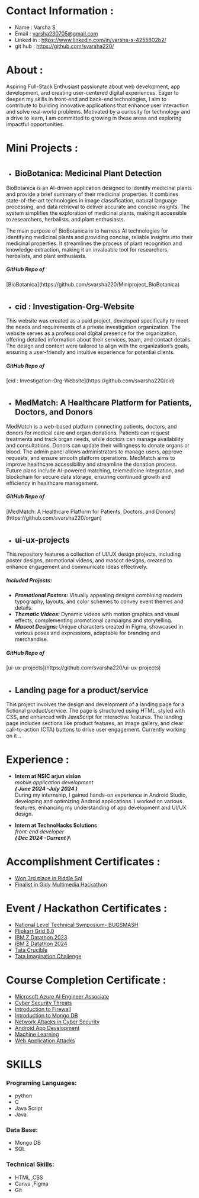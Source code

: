 # Contact Information :

* Name : Varsha S
* Email : varsha230705@gmail.com
* Linked in : https://www.linkedin.com/in/varsha-s-4255802b2/
* git hub : https://github.com/svarsha220/

# About :

Aspiring Full-Stack Enthusiast passionate about web development, app development, and creating user-centered digital experiences. Eager to deepen my skills in front-end and back-end technologies, I aim to contribute to building innovative applications that enhance user interaction and solve real-world problems. Motivated by a curiosity for technology and a drive to learn, I am committed to growing in these areas and exploring impactful opportunities.

# Mini Projects :
* # <h2>BioBotanica: Medicinal Plant Detection</h2>

BioBotanica is an AI-driven application designed to identify medicinal plants and provide a brief summary of their medicinal properties. It combines state-of-the-art technologies in image classification, natural language processing, and data retrieval to deliver accurate and concise insights. The system simplifies the exploration of medicinal plants, making it accessible to researchers, herbalists, and plant enthusiasts.

The main purpose of BioBotanica is to harness AI technologies for identifying medicinal plants and providing concise, reliable insights into their medicinal properties. It streamlines the process of plant recognition and knowledge extraction, making it an invaluable tool for researchers, herbalists, and plant enthusiasts.

<h5>GitHub Repo of </h5>[BioBotanica](https://github.com/svarsha220/Miniproject_BioBotanica)

* # <h2>cid : Investigation-Org-Website</h2>

This website was created as a paid project, developed specifically to meet the needs and requirements of a private investigation organization. The website serves as a professional digital presence for the organization, offering detailed information about their services, team, and contact details. The design and content were tailored to align with the organization’s goals, ensuring a user-friendly and intuitive experience for potential clients.

<h5>GitHub Repo of </h5>[cid : Investigation-Org-Website](https://github.com/svarsha220/cid)

* # <h2>MedMatch: A Healthcare Platform for Patients, Doctors, and Donors</h2>

MedMatch is a web-based platform connecting patients, doctors, and donors for medical care and organ donations. Patients can request treatments and track organ needs, while doctors can manage availability and consultations. Donors can update their willingness to donate organs or blood. The admin panel allows administrators to manage users, approve requests, and ensure smooth platform operations. MedMatch aims to improve healthcare accessibility and streamline the donation process. Future plans include AI-powered matching, telemedicine integration, and blockchain for secure data storage, ensuring continued growth and efficiency in healthcare management.

<h5>GitHub Repo of </h5>[MedMatch: A Healthcare Platform for Patients, Doctors, and Donors](https://github.com/svarsha220/organ)

* # <h2>ui-ux-projects</h2>

This repository features a collection of UI/UX design projects, including poster designs, promotional videos, and mascot designs, created to enhance engagement and communicate ideas effectively.

<h5>Included Projects:</h5>

* ***Promotional Posters:*** Visually appealing designs combining modern typography, layouts, and color schemes to convey event themes and details.
* ***Thematic Videos:*** Dynamic videos with motion graphics and visual effects, complementing promotional campaigns and storytelling.
* ***Mascot Designs:*** Unique characters created in Figma, showcased in various poses and expressions, adaptable for branding and merchandise.

<h5>GitHub Repo of </h5>[ui-ux-projects](https://github.com/svarsha220/ui-ux-projects)

* # <h2>Landing page for a product/service </h2>

This project involves the design and development of a landing page for a fictional product/service. The page is structured using HTML, styled with CSS, and enhanced with JavaScript for interactive features. The landing page includes sections like product features, an image gallery, and clear call-to-action (CTA) buttons to drive user engagement.
Currently working on it ..

# Experience :

* **Intern at NSIC arjun vision**\
   _mobile application development_\
    ***( June 2024 -July 2024 )***\
   During my internship, I gained hands-on experience in Android Studio, developing and optimizing Android applications. I worked on various features, enhancing my understanding of app development and UI/UX design.

* **Intern at TechnoHacks Solutions**\
   _front-end developer_\
    ***( Dec 2024 -Current )***\


# Accomplishment Certificates :

* [Won 3rd place in Riddle Sql](certificate/accomplishment/sqlriddle.jpg)
* [Finalist in Gidy Multimedia Hackathon](certificate/accomplishment/gidy.jpg)

# Event / Hackathon Certificates :

* [National Level Technical Symposium- BUGSMASH ](certificate/Events/bugsmach.jpg)
* [Flipkart Grid 6.0](certificate/Events/flipkart.png)
* [IBM Z Datathon 2023](certificate/Events/ibm2023.png)
* [IBM Z Datathon 2024](certificate/Events/ibm2024.png)
* [Tata Crucible](certificate/Events/tatacrucible.png)
* [Tata Imagination Challenge](certificate/Events/tataimagination.png)

# Course Completion Certificate :

* [Microsoft Azure AI Engineer Associate](certificate/course/azure.jpg)
* [Cyber Security Threats](certificate/course/cs_threat.png)
* [Introduction to Firewall](certificate/course/intro_to_firewall.png)
* [Introduction to Mongo DB ](certificate/course/intro_to_mongo-db.pdf)
* [Network Attacks in Cyber Security](certificate/course/network_attack.png)
* [Android App Development](certificate/course/mad_certificate.pdf)
* [Machine Learning](certificate/course/ml_certificate.pdf)
* [Web Application Attacks](certificate/course/web_application_attacks.png)

 # SKILLS
 <h3>Programing Languages:</h3>
 
 * python 
 * C
 * Java Script
 * Java
 
 <h3>Data Base:</h3>
 
 * Mongo DB
 * SQL
 
 <h3>Technical Skills:</h3>
 
 * HTML ,CSS
 * Canva ,Figma
 * Git
  

  


  
